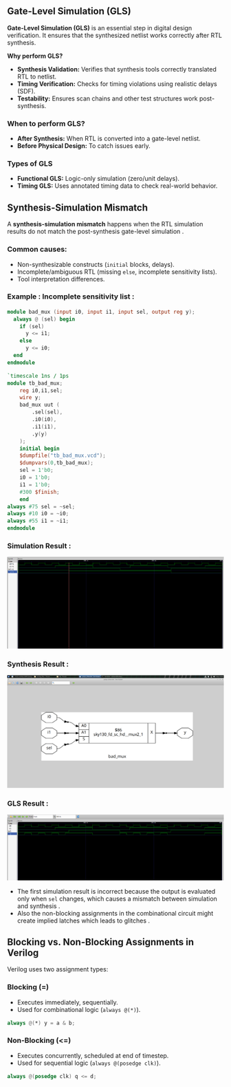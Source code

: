 ## Gate-Level Simulation (GLS)

**Gate-Level Simulation (GLS)** is an essential step in digital design verification. It ensures that the synthesized netlist works correctly after RTL synthesis.

**Why perform GLS?**

-  **Synthesis Validation:** Verifies that synthesis tools correctly translated RTL to netlist.
-  **Timing Verification:** Checks for timing violations using realistic delays (SDF).
-  **Testability:** Ensures scan chains and other test structures work post-synthesis.

### When to perform GLS?

- **After Synthesis:** When RTL is converted into a gate-level netlist.
- **Before Physical Design:** To catch issues early.

### Types of GLS

- **Functional GLS:** Logic-only simulation (zero/unit delays).
- **Timing GLS:** Uses annotated timing data to check real-world behavior.

## Synthesis-Simulation Mismatch

A **synthesis-simulation mismatch** happens when the RTL simulation results do not match the post-synthesis gate-level simulation .

### Common causes:

-  Non-synthesizable constructs (`initial` blocks, delays).
-  Incomplete/ambiguous RTL (missing `else`, incomplete sensitivity lists).
-  Tool interpretation differences.


### Example : Incomplete sensitivity list :
```verilog
module bad_mux (input i0, input i1, input sel, output reg y);
  always @ (sel) begin
    if (sel)
      y <= i1;
    else 
      y <= i0;
  end
endmodule
```
```verilog
`timescale 1ns / 1ps
module tb_bad_mux;
	reg i0,i1,sel;
	wire y;
	bad_mux uut (
		.sel(sel),
		.i0(i0),
		.i1(i1),
		.y(y)
	);
	initial begin
	$dumpfile("tb_bad_mux.vcd");
	$dumpvars(0,tb_bad_mux);
	sel = 1'b0;
	i0 = 1'b0;
	i1 = 1'b0;
	#300 $finish;
	end
always #75 sel = ~sel;
always #10 i0 = ~i0;
always #55 i1 = ~i1;
endmodule
```
### Simulation  Result :
![](simulation_mux.png)

### Synthesis Result :
![](bad_mux.png)
### GLS Result :
![](GLS_mux.png)

- The first simulation result is incorrect because the output is evaluated only when ```sel``` changes, which causes a mismatch between simulation and synthesis .
- Also the non-blocking assignments in the combinational circuit might create implied latches which leads to glitches .


## Blocking vs. Non-Blocking Assignments in Verilog

Verilog uses two assignment types:

### Blocking (=)

- Executes immediately, sequentially.
- Used for combinational logic (`always @(*)`).

```verilog
always @(*) y = a & b;
```

### Non-Blocking (<=)

- Executes concurrently, scheduled at end of timestep.
- Used for sequential logic (`always @(posedge clk)`).

```verilog
always @(posedge clk) q <= d;
```